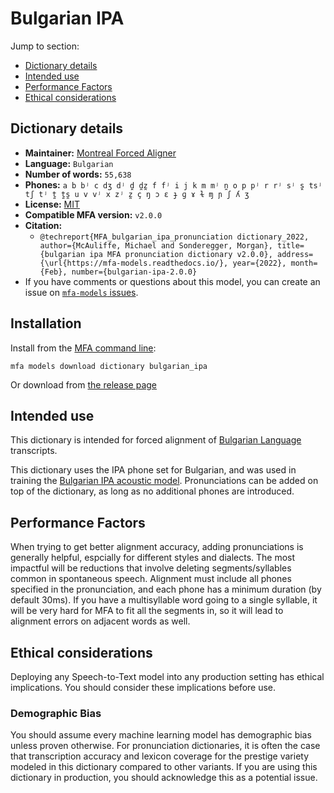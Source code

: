 
# Bulgarian IPA

Jump to section:

- [Dictionary details](#dictionary-details)
- [Intended use](#intended-use)
- [Performance Factors](#performance-factors)
- [Ethical considerations](#ethical-considerations)

## Dictionary details

- **Maintainer:** [Montreal Forced Aligner](https://montreal-forced-aligner.readthedocs.io/)
- **Language:** `Bulgarian`
- **Number of words:** `55,638`
- **Phones:** `a b bʲ c dʒ dʲ d̪ d̪z̪ f fʲ i j k m mʲ n̪ o p pʲ r rʲ sʲ s̪ tsʲ tʃ tʲ t̪ t̪s̪ u v vʲ x zʲ z̪ ç ŋ ɔ ɛ ɟ ɡ ɤ ɫ ɱ ɲ ʃ ʎ ʒ`
- **License:** [MIT](https://github.com/MontrealCorpusTools/mfa-models/tree/main/dictionary/bulgarian/ipa/v2.0.0/LICENSE)
- **Compatible MFA version:** `v2.0.0`
- **Citation:**
  - `@techreport{MFA_bulgarian_ipa_pronunciation dictionary_2022, author={McAuliffe, Michael and Sonderegger, Morgan}, title={bulgarian ipa MFA pronunciation dictionary v2.0.0}, address={\url{https://mfa-models.readthedocs.io/}, year={2022}, month={Feb}, number={bulgarian-ipa-2.0.0}`
- If you have comments or questions about this model, you can create an issue on [`mfa-models` issues](https://github.com/MontrealCorpusTools/mfa-models/issues).

## Installation

Install from the [MFA command line](https://montreal-forced-aligner.readthedocs.io/en/latest/user_guide/models/index.html):

```
mfa models download dictionary bulgarian_ipa
```

Or download from [the release page](https://github.com/MontrealCorpusTools/mfa-models/releases/tag/dictionary-bulgarian_ipa-v2.0.0)

## Intended use

This dictionary is intended for forced alignment of [Bulgarian Language](https://en.wikipedia.org/wiki/Bulgarian_language) transcripts.

This dictionary uses the IPA phone set for Bulgarian, and was used in training the
[Bulgarian IPA acoustic model](https://github.com/MontrealCorpusTools/mfa-models/blob/main/acoustic/Bulgarian/IPA/v2.0.0/).
Pronunciations can be added on top of the dictionary, as long as no additional phones are introduced.

## Performance Factors

When trying to get better alignment accuracy, adding pronunciations is generally helpful, espcially for different styles and dialects.  The most impactful will be reductions that
involve deleting segments/syllables common in spontaneous speech.  Alignment must include all phones specified in the pronunciation, and each phone has
a minimum duration (by default 30ms). If you have a multisyllable word going to a single syllable, it will be very hard for MFA to fit all the segments in,
so it will lead to alignment errors on adjacent words as well.

## Ethical considerations

Deploying any Speech-to-Text model into any production setting has ethical implications. You should consider these implications before use.

### Demographic Bias

You should assume every machine learning model has demographic bias unless proven otherwise.
For pronunciation dictionaries, it is often the case that transcription accuracy and lexicon coverage for the prestige variety modeled in this dictionary compared to other variants.
If you are using this dictionary in production, you should acknowledge this as a potential issue.
